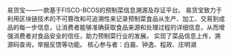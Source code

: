 易货宝——一款基于FISCO-BCOS的预制菜信息溯源及存证平台。
易货宝致力于利用区块链技术的不可篡改和可追溯性来记录预制菜食品从生产、加工、交易到成品的每一步信息，让消费者能够准确获取食品来源和处理过程的详细信息，从而增强消费者对食品安全的信任，助力预制菜行业的发展。 实现了菜品信息上传，溯源码查询，举报反馈等功能。
核心参与者：白晨、钟逸、程政、庄明湖

